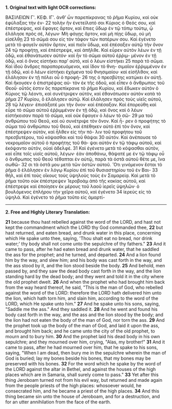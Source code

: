 **1. Original text with light OCR corrections:**

ΒΑΣΙΛΕΙΩΝ Γʹ. ΚΕΦ. ΙΓʹ.
ἀνθ’ ὧν παρεπίκρανας τὸ ῥῆμα Κυρίου, καὶ οὐκ ἐφύλαξας τὴν ἐν-
22 τολὴν ἣν ἐνετείλατό σοι Κύριος ὁ Θεός σου, καὶ ἐπέστρεψας, καὶ
ἔφαγες ἄρτον, καὶ ἔπιες ὕδωρ ἐν τῷ τόπῳ τούτῳ, ᾧ ἐλάλησε πρὸς
σέ, λέγων· Μὴ φάγῃς ἄρτον, καὶ μὴ πίῃς ὕδωρ, οὐ μὴ εἰσέλθῃ
23 τὸ σῶμά σου εἰς τὸν τάφον τῶν πατέρων σου. Καὶ ἐγένετο μετὰ
τὸ φαγεῖν αὐτὸν ἄρτον, καὶ πιεῖν ὕδωρ, καὶ ἐπέσαξεν αὐτῷ τὴν ὄνον
24 τῷ προφήτῃ, καὶ ἐπέστρεψε, καὶ ἀπῆλθε. Καὶ εὗρεν αὐτὸν λέων
ἐν τῇ ὁδῷ, καὶ ἐθανάτωσεν αὐτόν· καὶ ἦν τὸ σῶμα αὐτοῦ ἐῤῥιμ-
μένον ἐν τῇ ὁδῷ, καὶ ὁ ὄνος εἰστήκει παρ’ αὐτὸ, καὶ ὁ λέων εἰστήκει
25 παρὰ τὸ σῶμα. Καὶ ἰδοὺ ἄνδρες παραπορευόμενοι, καὶ ἴδον τὸ θνη-
σιμαῖον ἐῤῥιμμένον ἐν τῇ ὁδῷ, καὶ ὁ λέων εἰστήκει ἐχόμενα τοῦ
θνησιμαίου· καὶ εἰσῆλθον, καὶ ἐλάλησαν ἐν τῇ πόλει οὗ ὁ προφή-
26 της ὁ πρεσβύτης κατῴκει ἐν αὐτῇ. Καὶ ἤκουσεν ὁ ἐπιστρέψας αὐ-
τὸν ἐκ τῆς ὁδοῦ, καὶ εἶπεν ὁ ἄνθρωπος τοῦ Θεοῦ· οὗτός ἐστιν
ὃς παρεπίκρανε τὸ ῥῆμα Κυρίου, καὶ ἔδωκεν αὐτὸν ὁ Κύριος τῷ
λέοντι, καὶ συνέτριψεν αὐτὸν, καὶ ἐθανάτωσεν αὐτὸν κατὰ τὸ ῥῆμα
27 Κυρίου, ὃ ἐλάλησεν αὐτῷ. Καὶ ἐλάλησεν πρὸς τοὺς υἱεῖς αὐτοῦ,
28 τῷ λέγειν· ἐπισάξατέ μοι τὴν ὄνον· καὶ ἐπέσαξαν. Καὶ ἐπορεύθη
καὶ εὗρε τὸ σῶμα αὐτοῦ ἐῤῥιμμένον ἐν τῇ ὁδῷ, καὶ ὄνος καὶ ὁ
λέων εἰστήκεισαν παρὰ τὸ σῶμα, καὶ οὐκ ἔφαγεν ὁ λέων τὸ σῶ-
29 μα τοῦ ἀνθρώπου τοῦ Θεοῦ, καὶ οὐ συνέτριψε τὸν ὄνον. Καὶ ἦ-
ρεν ὁ προφήτης τὸ σῶμα τοῦ ἀνθρώπου τοῦ Θεοῦ, καὶ ἐπέθηκεν
αὐτὸ ἐπὶ τὸν ὄνον, καὶ ἐπέστρεψεν αὐτὸν, καὶ ἦλθεν εἰς τὴν πό-
λιν τοῦ προφήτου τοῦ πρεσβυτέρου, τοῦ κόψασθαι καὶ τοῦ θάψαι
30 αὐτόν. Καὶ ἀνέπαυσε τὸ νεκρομαῖον αὐτοῦ ὁ προφήτης τοῦ θά-
ψαι αὐτὸν ἐν τῷ τάφῳ αὐτοῦ, καὶ ἐκόψαντο αὐτὸν, οὐαὶ ἀδελφέ.
31 Καὶ ἐγένετο μετὰ τὸ κόψασθαι αὐτὸν, καὶ εἶπε τοῖς υἱοῖς αὐτοῦ,
λέγων· ἐὰν ἀποθάνω, θάψατέ με ἐν τῷ τάφῳ οὗ ὁ ἄνθρωπος τοῦ
Θεοῦ τέθαπται ἐν αὐτῷ, παρὰ τὰ ὀστᾶ αὐτοῦ θέτε με, ἵνα σωθῶ-
32 σι τὰ ὀστᾶ μου μετὰ τῶν ὀστῶν αὐτοῦ. Ὅτι γινόμενον ἔσται τὸ
ῥῆμα ὃ ἐλάλησεν ἐν λόγῳ Κυρίου ἐπὶ τοῦ θυσιαστηρίου τοῦ ἐν Βαι-
33 θὴλ, καὶ ἐπὶ τοὺς οἴκους τοὺς ὑψηλοὺς τοὺς ἐν Σαμαρείᾳ. Καὶ
μετὰ τὸ ῥῆμα τοῦτο οὐκ ἐπέστρεψεν Ἱεροβοὰμ ἀπὸ τῆς κακίας
αὐτοῦ, καὶ ἐπέστρεψε καὶ ἐποίησεν ἐκ μέρους τοῦ λαοῦ ἱερεῖς
ὑψηλῶν· ὁ βουλόμενος ἐπλήρου τὴν χεῖρα αὐτοῦ, καὶ ἐγένετο
34 ἱερεὺς εἰς τὰ ὑψηλά. Καὶ ἐγένετο τὸ ῥῆμα τοῦτο εἰς ἁμαρτί-

---

**2. Free and Highly Literary Translation:**

**21** because thou hast rebelled against the word of the LORD, and hast not kept the commandment which the LORD thy God commanded thee,
**22** but hast returned, and eaten bread, and drunk water in this place, concerning which He spake unto thee, saying, 'Thou shalt eat no bread, nor drink water;' thy body shall not come unto the sepulchre of thy fathers."
**23** And it came to pass, after he had eaten bread and drunk water, that he saddled the ass for the prophet; and he turned, and departed.
**24** And a lion found him by the way, and slew him; and his body was cast forth in the way, and the ass stood by it, and the lion stood beside the body.
**25** And behold, men passed by, and they saw the dead body cast forth in the way, and the lion standing hard by the dead body; and they went and told it in the city where the old prophet dwelt.
**26** And when the prophet who had brought him back from the way heard thereof, he said, "This is the man of God, who rebelled against the word of the LORD: therefore the LORD hath delivered him unto the lion, which hath torn him, and slain him, according to the word of the LORD, which He spake unto him."
**27** And he spake unto his sons, saying, "Saddle me the ass." And they saddled it.
**28** And he went and found his body cast forth in the way, and the ass and the lion stood by the body; and the lion had not eaten the body of the man of God, nor torn the ass.
**29** And the prophet took up the body of the man of God, and laid it upon the ass, and brought him back; and he came unto the city of the old prophet, to mourn and to bury him.
**30** And the prophet laid his dead body in his own sepulchre; and they mourned over him, crying, "Alas, my brother!"
**31** And it came to pass, after he had mourned over him, that he spake to his sons, saying, "When I am dead, then bury me in the sepulchre wherein the man of God is buried; lay my bones beside his bones, that my bones may be preserved with his bones.
**32** For the word which he spake by the word of the LORD against the altar in Bethel, and against the houses of the high places which are in Samaria, shall surely come to pass."
**33** Yet after this thing Jeroboam turned not from his evil way, but returned and made again from the people priests of the high places: whosoever would, he consecrated him, and he became a priest of the high places.
**34** And this thing became sin unto the house of Jeroboam, and for a destruction, and for an utter annihilation from the face of the earth.